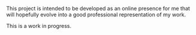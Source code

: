 This project is intended to be developed as an online presence for me that will hopefully evolve into a good professional representation of my work.

This is a work in progress.
